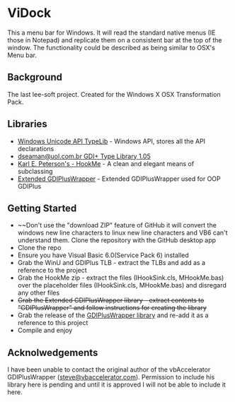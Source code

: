 # ViDock

This a menu bar for Windows. It will read the standard native menus (IE those in Notepad) and replicate them on a consistent bar at the top of the window. The functionality could be described as being similar to OSX's Menu bar.   

## Background 

The last lee-soft project. Created for the Windows X OSX Transformation Pack. 

## Libraries

- [Windows Unicode API TypeLib](https://github.com/badcodes/vb6/blob/master/%5BInclude%5D/TypeLib/winu.tlb) - Windows API, stores all the API declarations
- [dseaman@uol.com.br GDI+ Type Library 1.05](http://www.vbaccelerator.com/home/VB/Type_Libraries/GDIPlus_Type_Library/article.asp)
- [Karl E. Peterson's - HookMe](http://vb.mvps.org/samples/HookMe/) - A clean and elegant means of subclassing 
- [Extended GDIPlusWrapper](https://github.com/lee-soft/GDIPlusWrapper) - Extended GDIPlusWrapper used for OOP GDIPlus

## Getting Started

- ~~Don't use the "download ZIP" feature of GitHub it will convert the windows new line characters to linux new line characters and VB6 can't understand them. Clone the repository with the GitHub desktop app 
- Clone the repo
- Ensure you have Visual Basic 6.0(Service Pack 6) installed
- Grab the WinU and GDIPlus TLB - extract the TLBs and add as a reference to the project
- Grab the HookMe zip - extract the files (IHookSink.cls, MHookMe.bas) over the placeholder files (IHookSink.cls, MHookMe.bas) and disregard any other files
- ~~Grab the Extended GDIPlusWrapper library - extract contents to "GDIPlusWrapper" and follow instructions for creating the library~~
- Grab the release of the [GDIPlusWrapper library](https://github.com/lee-soft/GDIPlusWrapper/releases) and re-add it as a reference to this project
- Compile and enjoy


## Acknolwedgements

I have been unable to contact the original author of the vbAccelerator GDIPlusWrapper (steve@vbaccelerator.com). Permission to include his library here is pending and until it is approved I will not be able to include it here.
